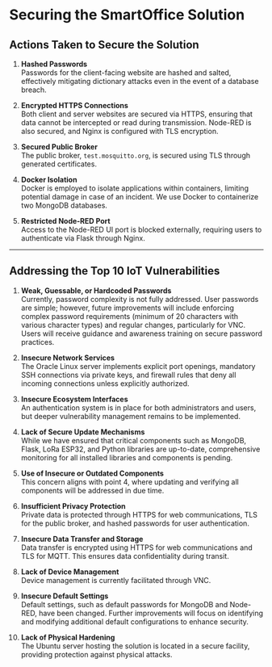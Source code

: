 # Securing the SmartOffice Solution

## Actions Taken to Secure the Solution

1. **Hashed Passwords**  
   Passwords for the client-facing website are hashed and salted, effectively mitigating dictionary attacks even in the event of a database breach.

2. **Encrypted HTTPS Connections**  
   Both client and server websites are secured via HTTPS, ensuring that data cannot be intercepted or read during transmission. Node-RED is also secured, and Nginx is configured with TLS encryption.

3. **Secured Public Broker**  
   The public broker, `test.mosquitto.org`, is secured using TLS through generated certificates.

4. **Docker Isolation**  
   Docker is employed to isolate applications within containers, limiting potential damage in case of an incident. We use Docker to containerize two MongoDB databases.

5. **Restricted Node-RED Port**  
   Access to the Node-RED UI port is blocked externally, requiring users to authenticate via Flask through Nginx.

---

## Addressing the Top 10 IoT Vulnerabilities

1. **Weak, Guessable, or Hardcoded Passwords**  
   Currently, password complexity is not fully addressed. User passwords are simple; however, future improvements will include enforcing complex password requirements (minimum of 20 characters with various character types) and regular changes, particularly for VNC. Users will receive guidance and awareness training on secure password practices.

2. **Insecure Network Services**  
   The Oracle Linux server implements explicit port openings, mandatory SSH connections via private keys, and firewall rules that deny all incoming connections unless explicitly authorized.

3. **Insecure Ecosystem Interfaces**  
   An authentication system is in place for both administrators and users, but deeper vulnerability management remains to be implemented.

4. **Lack of Secure Update Mechanisms**  
   While we have ensured that critical components such as MongoDB, Flask, LoRa ESP32, and Python libraries are up-to-date, comprehensive monitoring for all installed libraries and components is pending.

5. **Use of Insecure or Outdated Components**  
   This concern aligns with point 4, where updating and verifying all components will be addressed in due time.

6. **Insufficient Privacy Protection**  
   Private data is protected through HTTPS for web communications, TLS for the public broker, and hashed passwords for user authentication.

7. **Insecure Data Transfer and Storage**  
   Data transfer is encrypted using HTTPS for web communications and TLS for MQTT. This ensures data confidentiality during transit.

8. **Lack of Device Management**  
   Device management is currently facilitated through VNC.

9. **Insecure Default Settings**  
   Default settings, such as default passwords for MongoDB and Node-RED, have been changed. Further improvements will focus on identifying and modifying additional default configurations to enhance security.

10. **Lack of Physical Hardening**  
    The Ubuntu server hosting the solution is located in a secure facility, providing protection against physical attacks.

